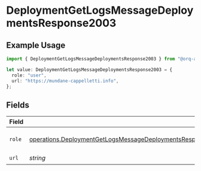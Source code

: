 # DeploymentGetLogsMessageDeploymentsResponse2003

## Example Usage

```typescript
import { DeploymentGetLogsMessageDeploymentsResponse2003 } from "@orq-ai/node/models/operations";

let value: DeploymentGetLogsMessageDeploymentsResponse2003 = {
  role: "user",
  url: "https://mundane-cappelletti.info",
};
```

## Fields

| Field                                                                                                                                                                                                                                | Type                                                                                                                                                                                                                                 | Required                                                                                                                                                                                                                             | Description                                                                                                                                                                                                                          |
| ------------------------------------------------------------------------------------------------------------------------------------------------------------------------------------------------------------------------------------ | ------------------------------------------------------------------------------------------------------------------------------------------------------------------------------------------------------------------------------------ | ------------------------------------------------------------------------------------------------------------------------------------------------------------------------------------------------------------------------------------ | ------------------------------------------------------------------------------------------------------------------------------------------------------------------------------------------------------------------------------------ |
| `role`                                                                                                                                                                                                                               | [operations.DeploymentGetLogsMessageDeploymentsResponse200ApplicationJSONResponseBodyData5DataChoicesRole](../../models/operations/deploymentgetlogsmessagedeploymentsresponse200applicationjsonresponsebodydata5datachoicesrole.md) | :heavy_check_mark:                                                                                                                                                                                                                   | The role of the prompt message                                                                                                                                                                                                       |
| `url`                                                                                                                                                                                                                                | *string*                                                                                                                                                                                                                             | :heavy_check_mark:                                                                                                                                                                                                                   | N/A                                                                                                                                                                                                                                  |